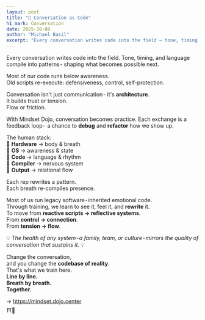 ```yaml
---
layout: post
title: "🥋 Conversation as Code"
h1_mark: Conversation
date: 2025-10-08
author: "Michael Basil"
excerpt: "Every conversation writes code into the field — tone, timing, and language compile into patterns that shape what becomes possible next."
---
```


Every conversation writes code into the field.
Tone, timing, and language compile into patterns -
shaping what becomes possible next.

Most of our code runs below awareness.  
Old scripts re-execute: defensiveness, control, self-protection.

Conversation isn't just communication -
it's **architecture**.  
It builds trust or tension.  
Flow or friction.

With Mindset Dojo, conversation becomes practice.
Each exchange is a feedback loop - 
a chance to **debug** and **refactor** how we show up.

The human stack:  
💠 **Hardware** → body & breath  
💠 **OS** → awareness & state  
💠 **Code** → language & rhythm  
💠 **Compiler** → nervous system  
💠 **Output** → relational flow

Each rep rewrites a pattern.  
Each breath re-compiles presence.

Most of us run legacy software - inherited emotional code.  
Through training, we learn to see it, feel it, and **rewrite** it.  
To move from **reactive scripts → reflective systems**.  
From **control → connection**.  
From **tension → flow**.

💡 *The health of any system - a family, team, or culture - mirrors the quality of conversation that sustains it.* 💡

Change the conversation,  
and you change the **codebase of reality**.  
That's what we train here.  
**Line by line.  
Breath by breath.  
Together.**

→ <https://mindset.dojo.center>  
⛩️🌿
